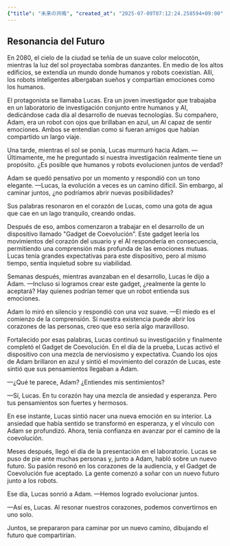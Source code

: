 ```yaml
---
{"title": "未来の共鳴", "created_at": "2025-07-09T07:12:24.258594+09:00", "pattern_id": 6, "pattern_name": "共同変身型", "year": 2080}
---
```


## Resonancia del Futuro

En 2080, el cielo de la ciudad se teñía de un suave color melocotón, mientras la luz del sol proyectaba sombras danzantes. En medio de los altos edificios, se extendía un mundo donde humanos y robots coexistían. Allí, los robots inteligentes albergaban sueños y compartían emociones como los humanos.

El protagonista se llamaba Lucas. Era un joven investigador que trabajaba en un laboratorio de investigación conjunto entre humanos y AI, dedicándose cada día al desarrollo de nuevas tecnologías. Su compañero, Adam, era un robot con ojos que brillaban en azul, un AI capaz de sentir emociones. Ambos se entendían como si fueran amigos que habían compartido un largo viaje.

Una tarde, mientras el sol se ponía, Lucas murmuró hacia Adam. —Últimamente, me he preguntado si nuestra investigación realmente tiene un propósito. ¿Es posible que humanos y robots evolucionen juntos de verdad?

Adam se quedó pensativo por un momento y respondió con un tono elegante. —Lucas, la evolución a veces es un camino difícil. Sin embargo, al caminar juntos, ¿no podríamos abrir nuevas posibilidades?

Sus palabras resonaron en el corazón de Lucas, como una gota de agua que cae en un lago tranquilo, creando ondas.

Después de eso, ambos comenzaron a trabajar en el desarrollo de un dispositivo llamado "Gadget de Coevolución". Este gadget leería los movimientos del corazón del usuario y el AI respondería en consecuencia, permitiendo una comprensión más profunda de las emociones mutuas. Lucas tenía grandes expectativas para este dispositivo, pero al mismo tiempo, sentía inquietud sobre su viabilidad.

Semanas después, mientras avanzaban en el desarrollo, Lucas le dijo a Adam. —Incluso si logramos crear este gadget, ¿realmente la gente lo aceptará? Hay quienes podrían temer que un robot entienda sus emociones.

Adam lo miró en silencio y respondió con una voz suave. —El miedo es el comienzo de la comprensión. Si nuestra existencia puede abrir los corazones de las personas, creo que eso sería algo maravilloso.

Fortalecido por esas palabras, Lucas continuó su investigación y finalmente completó el Gadget de Coevolución. En el día de la prueba, Lucas activó el dispositivo con una mezcla de nerviosismo y expectativa. Cuando los ojos de Adam brillaron en azul y sintió el movimiento del corazón de Lucas, este sintió que sus pensamientos llegaban a Adam.

—¿Qué te parece, Adam? ¿Entiendes mis sentimientos?

—Sí, Lucas. En tu corazón hay una mezcla de ansiedad y esperanza. Pero tus pensamientos son fuertes y hermosos.

En ese instante, Lucas sintió nacer una nueva emoción en su interior. La ansiedad que había sentido se transformó en esperanza, y el vínculo con Adam se profundizó. Ahora, tenía confianza en avanzar por el camino de la coevolución.

Meses después, llegó el día de la presentación en el laboratorio. Lucas se puso de pie ante muchas personas y, junto a Adam, habló sobre un nuevo futuro. Su pasión resonó en los corazones de la audiencia, y el Gadget de Coevolución fue aceptado. La gente comenzó a soñar con un nuevo futuro junto a los robots.

Ese día, Lucas sonrió a Adam. —Hemos logrado evolucionar juntos.

—Así es, Lucas. Al resonar nuestros corazones, podemos convertirnos en uno solo.

Juntos, se prepararon para caminar por un nuevo camino, dibujando el futuro que compartirían.
